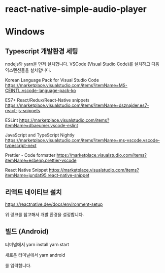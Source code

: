 # react-native-simple-audio-player

# Windows

## Typescript 개발환경 세팅

nodejs와 yarn을 먼저 설치합니다.
VSCode (Visual Studio Code)를 설치하고 다음 익스텐션들을 설치합니다.

Korean Language Pack for Visual Studio Code
https://marketplace.visualstudio.com/items?itemName=MS-CEINTL.vscode-language-pack-ko

ES7+ React/Redux/React-Native snippets
https://marketplace.visualstudio.com/items?itemName=dsznajder.es7-react-js-snippets

ESLint
https://marketplace.visualstudio.com/items?itemName=dbaeumer.vscode-eslint

JavaScript and TypeScript Nightly
https://marketplace.visualstudio.com/items?itemName=ms-vscode.vscode-typescript-next

Prettier - Code formatter
https://marketplace.visualstudio.com/items?itemName=esbenp.prettier-vscode

React Native Snippet
https://marketplace.visualstudio.com/items?itemName=jundat95.react-native-snippet

## 리액트 네이티브 설치

https://reactnative.dev/docs/environment-setup

위 링크를 참고해서 개발 환경을 설정합니다.

## 빌드 (Android)

터미널에서
yarn install
yarn start

새로운 터미널에서
yarn android

를 입력합니다.
